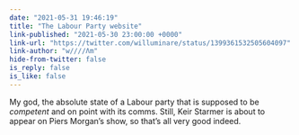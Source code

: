 ```yaml
---
date: "2021-05-31 19:46:19"
title: "The Labour Party website"
link-published: "2021-05-30 23:00:00 +0000"
link-url: "https://twitter.com/willuminare/status/1399361532505604097"
link-author: "w////Λm"
hide-from-twitter: false
is_reply: false
is_like: false
---
```


My god, the absolute state of a Labour party that is supposed to be _competent_ and on point with its comms. Still, Keir Starmer is about to appear on Piers Morgan’s show, so that’s all very good indeed.
